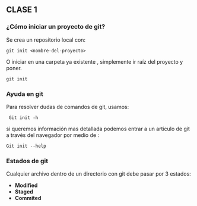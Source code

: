 ## CLASE 1
### ¿Cómo iniciar un proyecto de git?
Se crea un repositorio local con:

``git init <nombre-del-proyecto> ``

O iniciar en una carpeta ya existente , simplemente ir raíz del proyecto y poner.

`git init`

### Ayuda en git
Para resolver dudas de comandos de git, usamos:

`` Git init -h``

si queremos información mas detallada podemos entrar a un articulo de git a través del navegador por medio de :

``Git init --help``

### Estados de git
Cualquier archivo dentro de un directorio con git debe pasar por 3 estados:

+ **Modified**
+ **Staged**
+ **Commited**
